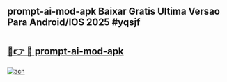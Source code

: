 ## prompt-ai-mod-apk Baixar Gratis Ultima Versao Para Android/IOS 2025 #yqsjf

# <h2><a href="https://ainizakaria.my?title=prompt-ai-mod-apk&ref=20M">🔗👉 🔴 prompt-ai-mod-apk</a></h2>

[![acn](https://github.com/user-attachments/assets/0f9c940e-d8b0-45ae-aac7-cd30a18b3e1c)](https://ainizakaria.my?title=prompt-ai-mod-apk&ref=20M)


